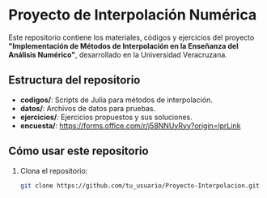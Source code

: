 # Proyecto de Interpolación Numérica

Este repositorio contiene los materiales, códigos y ejercicios del proyecto **"Implementación de Métodos de Interpolación en la Enseñanza del Análisis Numérico"**, desarrollado en la Universidad Veracruzana.

## Estructura del repositorio

- **codigos/**: Scripts de Julia para métodos de interpolación.
- **datos/**: Archivos de datos para pruebas.
- **ejercicios/**: Ejercicios propuestos y sus soluciones.
-  **encuesta/**: https://forms.office.com/r/j58NNUyRyy?origin=lprLink

## Cómo usar este repositorio

1. Clona el repositorio:
   ```bash
   git clone https://github.com/tu_usuario/Proyecto-Interpolacion.git
